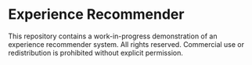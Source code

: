 # Experience Recommender

This repository contains a work-in-progress demonstration of an experience recommender system. All rights reserved. Commercial use or redistribution is prohibited without explicit permission.
